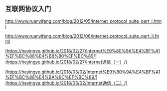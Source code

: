 ## 互联网协议入门

<http://www.ruanyifeng.com/blog/2012/05/internet_protocol_suite_part_i.html>

<http://www.ruanyifeng.com/blog/2012/06/internet_protocol_suite_part_ii.html>

[https://heyingye.github.io/2018/02/27/Internet%E9%80%9A%E4%BF%A1%EF%BC%88%E4%B8%80%EF%BC%89/](https://heyingye.github.io/2018/02/27/Internet通信（一）/)

[https://heyingye.github.io/2018/03/02/Internet%E9%80%9A%E4%BF%A1%EF%BC%88%E4%BA%8C%EF%BC%89/](https://heyingye.github.io/2018/03/02/Internet通信（二）/)

